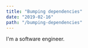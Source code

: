 ```yaml
---
title: "Bumping dependencies"
date: "2019-02-16"
path: "/bumping-dependencies"
---
```


I'm a software engineer.
